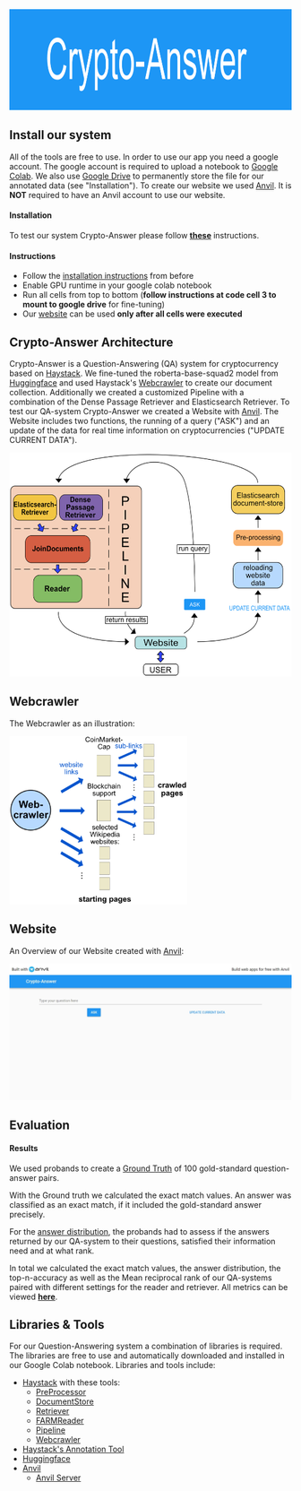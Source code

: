 
<img height="180px" src="/docs/images/Crypto-Answer-banner.png">

## Install our system ##

All of the tools are free to use. 
In order to use our app you need a google account. 
The google account is required to upload a notebook to [Google Colab](https://colab.research.google.com/). We also use [Google Drive](http://drive.google.com/) to permanently store the file for our annotated data (see "Installation").
To create our website we used [Anvil](https://anvil.works/). It is **NOT** required to have an Anvil account to use our website.

#### Installation ####

To test our system Crypto-Answer please follow **[these](./docs/Installation-instructions.md)** instructions.

#### Instructions ####

- Follow the [installation instructions](./docs/Installation-instructions.md) from before
- Enable GPU runtime in your google colab notebook
- Run all cells from top to bottom (**follow instructions at code cell 3 to mount to google drive** for fine-tuning)
- Our [website](https://crypto-answer-il2.anvil.app/) can be used **only after all cells were executed**

## Crypto-Answer Architecture ##

Crypto-Answer is a Question-Answering (QA) system for cryptocurrency based on [Haystack](https://github.com/deepset-ai/haystack/).
We fine-tuned the roberta-base-squad2 model from [Huggingface](https://huggingface.co/deepset/roberta-base-squad2) and used Haystack's [Webcrawler](https://haystack.deepset.ai/usage/preprocessing) to create our document collection. Additionally we created a customized Pipeline with a combination of the Dense Passage Retriever and Elasticsearch Retriever.
To test our QA-system Crypto-Answer we created a Website with [Anvil](https://anvil.works/docs/uplink/quickstart).
The Website includes two functions, the running of a query ("ASK") and an update of the data for real time information on cryptocurrencies ("UPDATE CURRENT DATA").

<img height="400px" src="/docs/images/QA-architecture.png">

## Webcrawler ##

The Webcrawler as an illustration:

<img height="300px" src="/docs/images/web-crawler-detailed.png">

## Website ##

An Overview of our Website created with [Anvil](https://anvil.works/docs/uplink/quickstart):

<img src="docs/images/crypto_answer-website.jpeg">

## Evaluation ##

#### Results ####

We used probands to create a [Ground Truth](./docs/Ground-Truth.md) of 100 gold-standard question-answer pairs.

With the Ground truth we calculated the exact match values. An answer was classified as an exact match, if it included the gold-standard answer precisely.

For the [answer distribution](./docs/answer-distribution.md), the probands had to assess if the answers returned by our QA-system to their questions, satisfied their information need and at what rank.

In total we calculated the exact match values, the answer distribution, the top-n-accuracy as well as the Mean reciprocal rank of our QA-systems paired with different settings for the reader and retriever. All metrics can be viewed **[here](./docs/metrics.md)**.

## Libraries & Tools ##

For our Question-Answering system a combination of libraries is required. The libraries are free to use and automatically downloaded and installed in our Google Colab notebook. Libraries and tools include:
- [Haystack](https://github.com/deepset-ai/haystack/) with these tools:
  - [PreProcessor](https://haystack.deepset.ai/usage/preprocessing)
  - [DocumentStore](https://haystack.deepset.ai/usage/document-store)
  - [Retriever](https://haystack.deepset.ai/usage/retriever)
  - [FARMReader](https://haystack.deepset.ai/usage/reader)
  - [Pipeline](https://haystack.deepset.ai/usage/pipelines)
  - [Webcrawler](https://haystack.deepset.ai/usage/preprocessing)
- [Haystack's Annotation Tool](https://annotate.deepset.ai)
- [Huggingface](https://huggingface.co/deepset/roberta-base-squad2)
- [Anvil](https://anvil.works/)
  - [Anvil Server](https://anvil.works/docs/uplink/quickstart)
